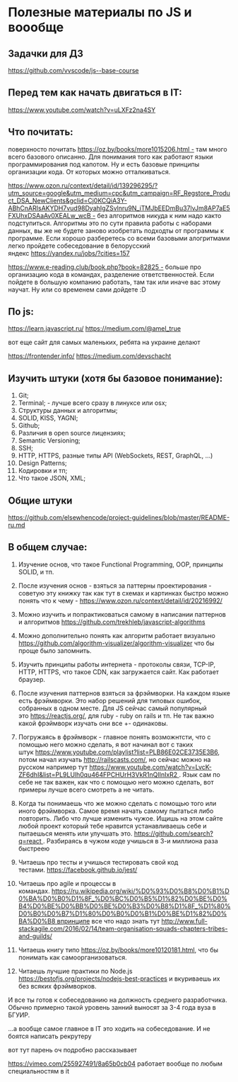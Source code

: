 # Полезные материалы по JS и воообще

## Задачки для ДЗ
https://github.com/vvscode/js--base-course


## Перед тем как начать двигаться в IT:
https://www.youtube.com/watch?v=uLXFz2na4SY

## Что почитать:

поверхносто почитать https://oz.by/books/more1015206.html - там много всего базового описанно. Для понимания того как работают языки программирования под капотом. Ну и есть базовые принципы организации кода. От которых можно отталкиваться.

https://www.ozon.ru/context/detail/id/139296295/?utm_source=google&utm_medium=cpc&utm_campaign=RF_Regstore_Product_DSA_NewClients&gclid=Cj0KCQiA3Y-ABhCnARIsAKYDH7vud98DyahIgZSvlnru9N_iTMJbEEDmBu37lvJm8AP7aE5FXUhxDSAaAv0XEALw_wcB - без алгоритмов никуда к ним надо както подступиться. Алгоритмы это по сути правила работы с наборами данных, вы же не будете заново изобретать подходты от программы к программе. Если хорошо разберетесь со всеми базовыми алогритмами легко пройдете собеседование в белорусский яндекс https://yandex.ru/jobs/?cities=157

https://www.e-reading.club/book.php?book=82825 - больше про организацию кода в командах, разделение ответственностей. Если пойдете в большую компанию работать, там так или иначе вас этому научат. Ну или со временем сами дойдете :D

## По js:
https://learn.javascript.ru/
https://medium.com/@amel_true

вот еще сайт для самых маленьких, ребята на украине делают

https://frontender.info/
https://medium.com/devschacht

## Изучить штуки (хотя бы базовое понимание):
1. Git;
2. Terminal; - лучше всего сразу в линуксе или osx;
3. Структуры данных и алгоритмы;
4. SOLID, KISS, YAGNI;
5. Github;
6. Различия в open source лицензиях;
7. Semantic Versioning;
8. SSH;
9. HTTP, HTTPS, разные типы API (WebSockets, REST, GraphQL, …)
10. Design Patterns;
11. Кодировки и тп;
12. Что такое JSON, XML;

## Общие штуки
https://github.com/elsewhencode/project-guidelines/blob/master/README-ru.md

## В общем случае:

1. Изучение основ, что такое Functional Programming, OOP, принципы SOLID, и тп.
2. После изучения основ - взяться за паттерны проектирования - советую эту книжку так как тут в схемах и картинках быстро можно понять что к чему - https://www.ozon.ru/context/detail/id/20216992/
3. Можно изучить и попрактиковаться самому в написании паттернов и алгоритмов https://github.com/trekhleb/javascript-algorithms
4. Можно дополнительно понять как алгоритм работает визуально https://github.com/algorithm-visualizer/algorithm-visualizer что бы проще было запомнить.
5. Изучить принципы работы интернета - протоколы связи, TCP-IP, HTTP, HTTPS, что такое CDN, как загружается сайт. Как работает браузер.
6. После изучения паттернов взяться за фрэймворки. На каждом языке есть фрэймворки. Это набор решений для типовых ошибок, собранных в одном месте. Для JS сейчас самый популярный это https://reactjs.org/, для ruby - ruby on rails и тп. Не так важно какой фрэймворк изучать они все +- одинаковы.
7. Погружаясь в фрэймворк - главное понять возможнтсти, что с помощью него можно сделать, я вот начинал вот с таких штук https://www.youtube.com/playlist?list=PLB86E02CE3735E3B6, потом начал изучать http://railscasts.com/, но сейчас можно на русском например тут https://www.youtube.com/watch?v=LvcK-ZF6dhI&list=PL9LUlh0qu464FPCHUrH3VkR1nQIlnIxR2 . Язык сам по себе не так важен, как что с помощью него можно сделать, вот примеры лучше всего смотреть а не читать.
8. Когда ты понимаешь что же можно сделать с помощью того или иного фрэймворка. Самое время начать самому пытаться либо повторить. Либо что лучше изменить чужое. Ищишь на этом сайте любой проект который тебе нравится устанавливаешь себе и пытаешься менять или улучшать это. https://github.com/search?q=react . Разбираясь в чужом коде учишься в 3-и миллиона раза быстреею
9. Читаешь про тесты и учишься тестировать свой код тестами. https://facebook.github.io/jest/
10. Читаешь про agile и процессы в командах. https://ru.wikipedia.org/wiki/%D0%93%D0%B8%D0%B1%D0%BA%D0%B0%D1%8F_%D0%BC%D0%B5%D1%82%D0%BE%D0%B4%D0%BE%D0%BB%D0%BE%D0%B3%D0%B8%D1%8F_%D1%80%D0%B0%D0%B7%D1%80%D0%B0%D0%B1%D0%BE%D1%82%D0%BA%D0%B8 впринципе все что надо знать тут http://www.full-stackagile.com/2016/02/14/team-organisation-squads-chapters-tribes-and-guilds/
11. Читаешь книгу типо https://oz.by/books/more10120181.html, что бы понимать как самоорганизоваться.

12. Читаешь лучшие практики по Node.js https://bestofjs.org/projects/nodejs-best-practices и вкуриваешь их без всяких фрэймворков.

И все ты готов к собеседованию на должность среднего разработчика. Обычно примерно такой уровень занний выносят за 3-4 года вуза в БГУИР.

...а вообще самое главное в IT это ходить на собеседование. И не боятся написать рекрутеру

вот тут парень оч подробно рассказывает

https://vimeo.com/255927491/8a65b0cb04
работает вообще по любым специальностям в it

